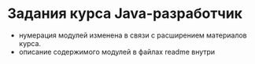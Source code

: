 # Задания курса Java-разработчик
- нумерация модулей изменена в связи с расширением материалов курса.
- описание содержимого модулей в файлах readme внутри 